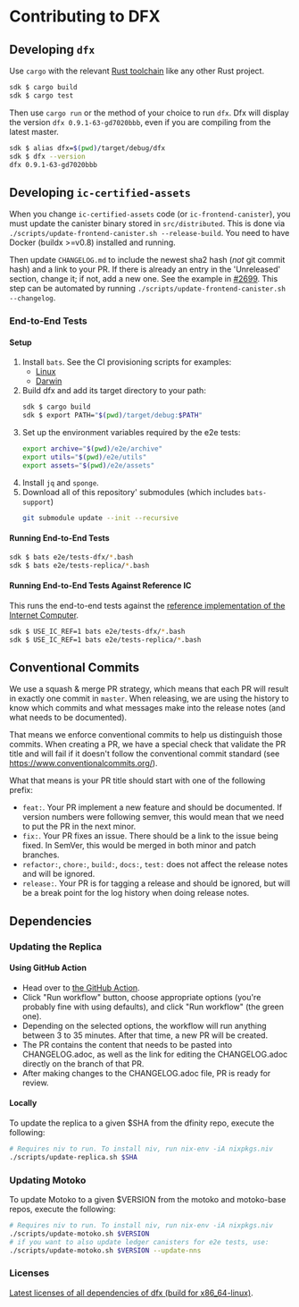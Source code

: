 # Contributing to DFX

## Developing `dfx`

Use `cargo` with the relevant [Rust toolchain](../rust-toolchain.toml) like any other Rust project.

``` bash
sdk $ cargo build
sdk $ cargo test
```

Then use `cargo run` or the method of your choice to run `dfx`. Dfx will display the version `dfx 0.9.1-63-gd7020bbb`,
even if you are compiling from the latest master.

``` bash
sdk $ alias dfx=$(pwd)/target/debug/dfx
sdk $ dfx --version
dfx 0.9.1-63-gd7020bbb
```

## Developing `ic-certified-assets`

When you change `ic-certified-assets` code (or `ic-frontend-canister`), you must update the canister binary stored in `src/distributed`.
This is done via `./scripts/update-frontend-canister.sh --release-build`. You need to have Docker (buildx >=v0.8) installed and running.

Then update `CHANGELOG.md` to include the newest sha2 hash (*not* git commit hash) and a link to your PR.
If there is already an entry in the 'Unreleased' section, change it; if not, add a new one. See the example in [#2699](https://github.com/pull/2699/commits/c191ce5ac529de4499c50a0d2bc70ac6a3cb3afc). This step can be automated by running `./scripts/update-frontend-canister.sh --changelog`.

### End-to-End Tests

#### Setup

1. Install `bats`. See the CI provisioning scripts for examples:
    - [Linux](../scripts/workflows/provision-linux.sh)
    - [Darwin](../scripts/workflows/provision-darwin.sh)
1. Build dfx and add its target directory to your path:
    ``` bash
    sdk $ cargo build
    sdk $ export PATH="$(pwd)/target/debug:$PATH"
    ```
1. Set up the environment variables required by the e2e tests:
    ``` bash
    export archive="$(pwd)/e2e/archive"
    export utils="$(pwd)/e2e/utils"
    export assets="$(pwd)/e2e/assets"
    ```
1. Install `jq` and `sponge`.
1. Download all of this repository' submodules (which includes `bats-support`)
    ```bash
    git submodule update --init --recursive
    ```

#### Running End-to-End Tests

``` bash
sdk $ bats e2e/tests-dfx/*.bash
sdk $ bats e2e/tests-replica/*.bash
```

#### Running End-to-End Tests Against Reference IC

This runs the end-to-end tests against the
[reference implementation of the Internet Computer](https://github.com/dfinity/ic-hs).

``` bash
sdk $ USE_IC_REF=1 bats e2e/tests-dfx/*.bash
sdk $ USE_IC_REF=1 bats e2e/tests-replica/*.bash
```

## Conventional Commits

We use a squash & merge PR strategy, which means that each PR will result in exactly
one commit in `master`. When releasing, we are using the history to know which commits
and what messages make into the release notes (and what needs to be documented).

That means we enforce conventional commits to help us distinguish those commits. When
creating a PR, we have a special check that validate the PR title and will fail if it
doesn't follow the conventional commit standard (see
https://www.conventionalcommits.org/).

What that means is your PR title should start with one of the following prefix:

- `feat:`. Your PR implement a new feature and should be documented. If version numbers
  were following semver, this would mean that we need to put the PR in the next minor.
- `fix:`. Your PR fixes an issue. There should be a link to the issue being fixed.
  In SemVer, this would be merged in both minor and patch branches.
- `refactor:`, `chore:`, `build:`, `docs:`, `test:` does not affect the release notes
  and will be ignored.
- `release:`. Your PR is for tagging a release and should be ignored, but will be
  a break point for the log history when doing release notes.

## Dependencies

### Updating the Replica

#### Using GitHub Action
- Head over to [the GitHub Action](https://github.com/dfinity/sdk/actions/workflows/update-replica-version.yml).
- Click "Run workflow" button, choose appropriate options (you're probably fine with using defaults), and click "Run workflow" (the green one). 
- Depending on the selected options, the workflow will run anything between 3 to 35 minutes. After that time, a new PR will be created.
- The PR contains the content that needs to be pasted into CHANGELOG.adoc, as well as the link for editing the CHANGELOG.adoc directly on the branch of that PR.
- After making changes to the CHANGELOG.adoc file, PR is ready for review.

#### Locally
To update the replica to a given $SHA from the dfinity repo, execute the following:
``` bash
# Requires niv to run. To install niv, run nix-env -iA nixpkgs.niv
./scripts/update-replica.sh $SHA
```

### Updating Motoko

To update Motoko to a given $VERSION from the motoko and motoko-base repos, execute the following:
``` bash
# Requires niv to run. To install niv, run nix-env -iA nixpkgs.niv
./scripts/update-motoko.sh $VERSION
# if you want to also update ledger canisters for e2e tests, use:
./scripts/update-motoko.sh $VERSION --update-nns
```

### Licenses

[Latest licenses of all dependencies of dfx (build for x86_64-linux)](https://hydra.oregon.dfinity.build/latest/dfinity-ci-build/sdk/licenses.dfx.x86_64-linux/licenses.dfinity-sdk-dfx.html).
